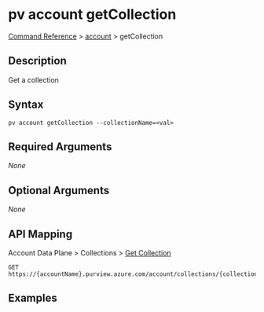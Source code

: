 # pv account getCollection
[Command Reference](../../../README.md#command-reference) > [account](./main.md) > getCollection

## Description
Get a collection

## Syntax
```
pv account getCollection --collectionName=<val>
```

## Required Arguments
*None*

## Optional Arguments
*None*

## API Mapping
Account Data Plane > Collections > [Get Collection](https://docs.microsoft.com/en-us/rest/api/purview/accountdataplane/collections/get-collection)
```
GET https://{accountName}.purview.azure.com/account/collections/{collectionName}
```

## Examples
```powershell

```